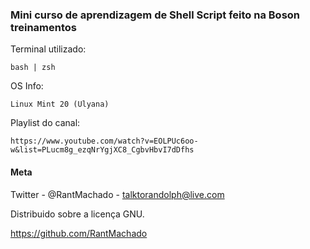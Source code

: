### Mini curso de aprendizagem de Shell Script feito na Boson treinamentos

Terminal utilizado:
``` 
bash | zsh
```

OS Info:
``` 
Linux Mint 20 (Ulyana)
```

Playlist do canal:
```
https://www.youtube.com/watch?v=EOLPUc6oo-w&list=PLucm8g_ezqNrYgjXC8_CgbvHbvI7dDfhs
```

#### Meta

Twitter - @RantMachado - talktorandolph@live.com

Distribuido sobre a licença GNU. 

https://github.com/RantMachado